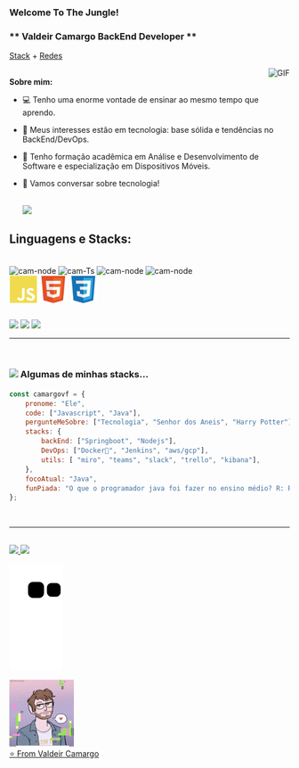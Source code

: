 ### Welcome To The Jungle! ###
### ** Valdeir Camargo BackEnd Developer ** 
[Stack](https://stackshare.io/camargovf/my-stack) + [Redes](https://linktr.ee/camargovf)




  <img align="right" alt="GIF" src="https://i.pinimg.com/originals/e4/26/70/e426702edf874b181aced1e2fa5c6cde.gif" />
  
##

**Sobre mim:**

- 💻 Tenho uma enorme vontade de ensinar ao mesmo tempo que aprendo.
- 🤔 Meus interesses estão em tecnologia: base sólida e tendências no BackEnd/DevOps.
- 💼 Tenho formação acadêmica em Análise e Desenvolvimento de Software e especialização em Dispositivos Móveis.
- 💬 Vamos conversar sobre tecnologia!

  <br>
  <a href="https://linktr.ee/camargovf" target="_blank"><img src="https://img.shields.io/badge/Ask%20me-anything-1abc9c.svg" target="_blank"></a>
  </div>
  
##

## Linguagens e Stacks:
<div style="display: inline_block"><br>
  <img align="center" alt="cam-node" height="60" width="60" src="https://img.shields.io/badge/Java-ED8B00?style=for-the-badge&logo=java&logoColor=white">
  <img align="center" alt="cam-Ts" height="60" width="60" src="https://img.shields.io/badge/Kotlin-0095D5?&style=for-the-badge&logo=kotlin&logoColor=white">
  <img align="center" alt="cam-node" height="60" width="60" src="https://img.shields.io/badge/Node.js-43853D?style=for-the-badge&logo=node.js&logoColor=white">
  <img align="center" alt="cam-node" height="60" width="60" src="https://img.shields.io/badge/Spring-6DB33F?style=for-the-badge&logo=spring&logoColor=white">
  <br>
   <img align="center" alt="cam-Js" height="50" width="50"   src="https://raw.githubusercontent.com/devicons/devicon/master/icons/javascript/javascript-plain.svg">
  <img align="center" alt="cam-HTML" height="50" width="50" src="https://raw.githubusercontent.com/devicons/devicon/master/icons/html5/html5-original.svg">
  <img align="center" alt="cam-CSS" height="50" width="50" src="https://raw.githubusercontent.com/devicons/devicon/master/icons/css3/css3-original.svg">
   
##

<div> 
  <a href="https://api.whatsapp.com/send?phone=5511959898872" target="_blank"><img src="https://img.shields.io/badge/WhatsApp-25D366?style=for-the-badge&logo=whatsapp&logoColor=white" target="_blank"></a>
  <a href="mailto:contato@valdeircamargo.com" target="_blank"><img src="https://img.shields.io/badge/ProtonMail-8B89CC?style=for-the-badge&logo=protonmail&logoColor=white" target="_blank"></a>
    <a href="https://www.linkedin.com/in/camargovf" target="_blank"><img src="https://img.shields.io/badge/LinkedIn-0077B5?style=for-the-badge&logo=linkedin&logoColor=white" target="_blank"></a>

  ----
<br>

### <img src="https://media.giphy.com/media/VgCDAzcKvsR6OM0uWg/giphy.gif" width="50"> Algumas de minhas stacks... 

```javascript
const camargovf = {
    pronome: "Ele",
    code: ["Javascript", "Java"],
    pergunteMeSobre: ["Tecnologia", "Senhor dos Aneis", "Harry Potter"],
    stacks: {
        backEnd: ["Springboot", "Nodejs"],
        DevOps: ["Docker🐳", "Jenkins", "aws/gcp"],
        utils: [ "miro", "teams", "slack", "trello", "kibana"],
    },
    focoAtual: "Java",
    funPiada: "O que o programador java foi fazer no ensino médio? R: Revisitar a classe..."
};
```
<br>

----
<br>
  
<div align="left">
  <a href="https://github.com/camargovf">
  <img height="180em" src="https://github-readme-stats.vercel.app/api?username=camargovf&show_icons=true&theme=dracula&include_all_commits=true&count_private=true"/>
  <img height="180em" src="https://github-readme-stats.vercel.app/api/top-langs/?username=camargovf&layout=compact&langs_count=7&theme=dracula"/>
</div>
 
  
<!--
[![Github](https://img.shields.io/badge/-Github-000?style=flat&logo=Github&logoColor=white)](https://github.com/Camargovf)
[![LinkedIn](https://img.shields.io/badge/-LinkedIn-blue?style=flat&logo=Linkedin&logoColor=white)](https://www.linkedin.com/in/camargovf/)
[![Gmail](https://img.shields.io/badge/-Gmail-c14438?style=flat&logo=Gmail&logoColor=white)](mailto:contato@valdeircamargo.com) -->
     
![Snake animation](https://github.com/rafaballerini/rafaballerini/blob/output/github-contribution-grid-snake.svg)
  
![Camargovf](https://github.com/Camargovf/Camargovf/blob/main/IMG_1202_Easy-Resize.com.jpg?raw=true)
<br>[⭐️ From Valdeir Camargo](https://www.linkedin.com/in/camargovf) 
